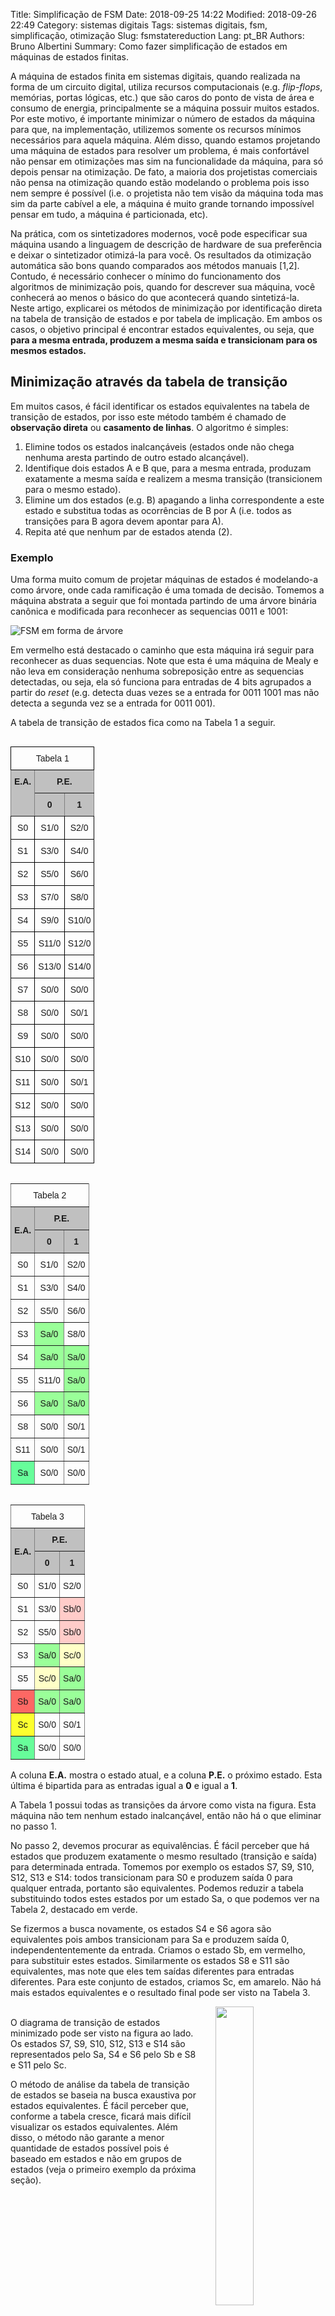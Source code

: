 Title: Simplificação de FSM
Date: 2018-09-25 14:22
Modified: 2018-09-26 22:49
Category: sistemas digitais
Tags: sistemas digitais, fsm, simplificação, otimização
Slug: fsmstatereduction
Lang: pt_BR
Authors: Bruno Albertini
Summary: Como fazer simplificação de estados em máquinas de estados finitas.

A máquina de estados finita em sistemas digitais, quando realizada na forma de um circuito digital, utiliza recursos computacionais (e.g. _flip-flops_, memórias, portas lógicas, etc.) que são caros do ponto de vista de área e consumo de energia, principalmente se a máquina possuir muitos estados. Por este motivo, é importante minimizar o número de estados da máquina para que, na implementação, utilizemos somente os recursos mínimos necessários para aquela máquina. Além disso, quando estamos projetando uma máquina de estados para resolver um problema, é mais confortável não pensar em otimizações mas sim na funcionalidade da máquina, para só depois pensar na otimização. De fato, a maioria dos projetistas comerciais não pensa na otimização quando estão modelando o problema pois isso nem sempre é possível (i.e. o projetista não tem visão da máquina toda mas sim da parte cabível a ele, a máquina é muito grande tornando impossível pensar em tudo, a máquina é particionada, etc).

Na prática, com os sintetizadores modernos, você pode especificar sua máquina usando a linguagem de descrição de hardware de sua preferência e deixar o sintetizador otimizá-la para você. Os resultados da otimização automática são bons quando comparados aos métodos manuais [1,2]. Contudo, é necessário conhecer o mínimo do funcionamento dos algoritmos de minimização pois, quando for descrever sua máquina, você conhecerá ao menos o básico do que acontecerá quando sintetizá-la. Neste artigo, explicarei os métodos de minimização por identificação direta na tabela de transição de estados e por tabela de implicação. Em ambos os casos, o objetivo principal é encontrar estados equivalentes, ou seja, que **para a mesma entrada, produzem a mesma saída e transicionam para os mesmos estados.**

## Minimização através da tabela de transição
Em muitos casos, é fácil identificar os estados equivalentes na tabela de transição de estados, por isso este método também é chamado de **observação direta** ou **casamento de linhas**. O algoritmo é simples:

1. Elimine todos os estados inalcançáveis (estados onde não chega nenhuma aresta partindo de outro estado alcançável).
2. Identifique dois estados A e B que, para a mesma entrada, produzam exatamente a mesma saída e realizem a mesma transição (transicionem para o mesmo estado).
3. Elimine um dos estados (e.g. B) apagando a linha correspondente a este estado e substitua todas as ocorrências de B por A (i.e. todos as transições para B agora devem apontar para A).
4. Repita até que nenhum par de estados atenda (2).

### Exemplo

Uma forma muito comum de projetar máquinas de estados é modelando-a como árvore, onde cada ramificação é uma tomada de decisão. Tomemos a máquina abstrata a seguir que foi montada partindo de uma árvore binária canônica e modificada para reconhecer as sequencias 0011 e 1001:

![FSM em forma de árvore]({static}/images/sd/sdfsmopt2.png)

Em vermelho está destacado o caminho que esta máquina irá seguir para reconhecer as duas sequencias. Note que esta é uma máquina de Mealy e não leva em consideração nenhuma sobreposição entre as sequencias detectadas, ou seja, ela só funciona para entradas de 4 bits agrupados a partir do _reset_ (e.g. detecta duas vezes se a entrada for 0011 1001 mas não detecta a segunda vez se a entrada for 0011 001).

A tabela de transição de estados fica como na Tabela 1 a seguir.

<style type="text/css">
.tg  {border-collapse:collapse;border-spacing:0px;margin-right:10px;}
.tg td{font-family:Arial, sans-serif;font-size:14px;padding:10px 5px;border-style:solid;border-width:1px;overflow:hidden;word-break:normal;border-color:black;}
.tg th{font-family:Arial, sans-serif;font-size:14px;font-weight:normal;padding:10px 5px;border-style:solid;border-width:1px;overflow:hidden;word-break:normal;border-color:black;}
.tg .tg-zlqz{font-weight:bold;background-color:#c0c0c0;border-color:inherit;text-align:center;vertical-align:top}
.tg .tg-baqh{text-align:center;vertical-align:top}
.tg .tg-3r9o{font-weight:bold;background-color:#c0c0c0;border-color:inherit;text-align:center}
.tg .tg-c3ow{border-color:inherit;text-align:center;vertical-align:top}
.tg .tg-4m7p{background-color:#9aff99;border-color:inherit;text-align:center;vertical-align:top}
.tg .tg-uuae{background-color:#67fd9a;border-color:inherit;text-align:center;vertical-align:top}
.tg .tg-vswx{background-color:#fd6864;border-color:inherit;text-align:center;vertical-align:top}
.tg .tg-fcno{background-color:#fcff2f;border-color:inherit;text-align:center;vertical-align:top}
.tg .tg-bolj{background-color:#ffccc9;border-color:inherit;text-align:center;vertical-align:top}
.tg .tg-mfhl{background-color:#ffffc7;border-color:inherit;text-align:center;vertical-align:top}
</style>
<!-- ------------------------------------------------------- -->
<table class="tg" align="left">
  <tr>
    <th class="tg-baqh" colspan="3">Tabela 1</th>
  </tr>
  <tr>
    <td class="tg-zlqz" rowspan="2">E.A.</td>
    <td class="tg-zlqz" colspan="2">P.E.</td>
  </tr>
  <tr>
    <td class="tg-zlqz">0</td>
    <td class="tg-zlqz">1</td>
  </tr>
  <tr>
    <td class="tg-baqh">S0</td>
    <td class="tg-baqh">S1/0</td>
    <td class="tg-baqh">S2/0</td>
  </tr>
  <tr>
    <td class="tg-baqh">S1</td>
    <td class="tg-baqh">S3/0</td>
    <td class="tg-baqh">S4/0</td>
  </tr>
  <tr>
    <td class="tg-baqh">S2</td>
    <td class="tg-baqh">S5/0</td>
    <td class="tg-baqh">S6/0</td>
  </tr>
  <tr>
    <td class="tg-baqh">S3</td>
    <td class="tg-baqh">S7/0</td>
    <td class="tg-baqh">S8/0</td>
  </tr>
  <tr>
    <td class="tg-baqh">S4</td>
    <td class="tg-baqh">S9/0</td>
    <td class="tg-baqh">S10/0</td>
  </tr>
  <tr>
    <td class="tg-baqh">S5</td>
    <td class="tg-baqh">S11/0</td>
    <td class="tg-baqh">S12/0</td>
  </tr>
  <tr>
    <td class="tg-baqh">S6</td>
    <td class="tg-baqh">S13/0</td>
    <td class="tg-baqh">S14/0</td>
  </tr>
  <tr>
    <td class="tg-baqh">S7</td>
    <td class="tg-baqh">S0/0</td>
    <td class="tg-baqh">S0/0</td>
  </tr>
  <tr>
    <td class="tg-baqh">S8</td>
    <td class="tg-baqh">S0/0</td>
    <td class="tg-baqh">S0/1</td>
  </tr>
  <tr>
    <td class="tg-baqh">S9</td>
    <td class="tg-baqh">S0/0</td>
    <td class="tg-baqh">S0/0</td>
  </tr>
  <tr>
    <td class="tg-baqh">S10</td>
    <td class="tg-baqh">S0/0</td>
    <td class="tg-baqh">S0/0</td>
  </tr>
  <tr>
    <td class="tg-baqh">S11</td>
    <td class="tg-baqh">S0/0</td>
    <td class="tg-baqh">S0/1</td>
  </tr>
  <tr>
    <td class="tg-baqh">S12</td>
    <td class="tg-baqh">S0/0</td>
    <td class="tg-baqh">S0/0</td>
  </tr>
  <tr>
    <td class="tg-baqh">S13</td>
    <td class="tg-baqh">S0/0</td>
    <td class="tg-baqh">S0/0</td>
  </tr>
  <tr>
    <td class="tg-baqh">S14</td>
    <td class="tg-baqh">S0/0</td>
    <td class="tg-baqh">S0/0</td>
  </tr>
</table>

<!-- ------------------------------------------------------- -->
<table class="tg" align="left">
  <tr>
    <th class="tg-c3ow" colspan="3">Tabela 2</th>
  </tr>
  <tr>
    <td class="tg-3r9o" rowspan="2">E.A.</td>
    <td class="tg-zlqz" colspan="2">P.E.</td>
  </tr>
  <tr>
    <td class="tg-zlqz">0</td>
    <td class="tg-zlqz">1</td>
  </tr>
  <tr>
    <td class="tg-c3ow">S0</td>
    <td class="tg-c3ow">S1/0</td>
    <td class="tg-c3ow">S2/0</td>
  </tr>
  <tr>
    <td class="tg-c3ow">S1</td>
    <td class="tg-c3ow">S3/0</td>
    <td class="tg-c3ow">S4/0</td>
  </tr>
  <tr>
    <td class="tg-c3ow">S2</td>
    <td class="tg-c3ow">S5/0</td>
    <td class="tg-c3ow">S6/0</td>
  </tr>
  <tr>
    <td class="tg-c3ow">S3</td>
    <td class="tg-4m7p">Sa/0</td>
    <td class="tg-c3ow">S8/0</td>
  </tr>
  <tr>
    <td class="tg-c3ow">S4</td>
    <td class="tg-4m7p">Sa/0</td>
    <td class="tg-4m7p">Sa/0</td>
  </tr>
  <tr>
    <td class="tg-c3ow">S5</td>
    <td class="tg-c3ow">S11/0</td>
    <td class="tg-4m7p">Sa/0</td>
  </tr>
  <tr>
    <td class="tg-c3ow">S6</td>
    <td class="tg-4m7p">Sa/0</td>
    <td class="tg-4m7p">Sa/0</td>
  </tr>
  <tr>
    <td class="tg-c3ow">S8</td>
    <td class="tg-c3ow">S0/0</td>
    <td class="tg-c3ow">S0/1</td>
  </tr>
  <tr>
    <td class="tg-c3ow">S11</td>
    <td class="tg-c3ow">S0/0</td>
    <td class="tg-c3ow">S0/1</td>
  </tr>
  <tr>
    <td class="tg-uuae">Sa</td>
    <td class="tg-c3ow">S0/0</td>
    <td class="tg-c3ow">S0/0</td>
  </tr>
</table>
<!-- ------------------------------------------------------- -->
<table class="tg" align="left">
  <tr>
    <th class="tg-c3ow" colspan="3">Tabela 3</th>
  </tr>
  <tr>
    <td class="tg-3r9o" rowspan="2">E.A.</td>
    <td class="tg-zlqz" colspan="2">P.E.</td>
  </tr>
  <tr>
    <td class="tg-zlqz">0</td>
    <td class="tg-zlqz">1</td>
  </tr>
  <tr>
    <td class="tg-c3ow">S0</td>
    <td class="tg-c3ow">S1/0</td>
    <td class="tg-c3ow">S2/0</td>
  </tr>
  <tr>
    <td class="tg-c3ow">S1</td>
    <td class="tg-c3ow">S3/0</td>
    <td class="tg-bolj">Sb/0</td>
  </tr>
  <tr>
    <td class="tg-c3ow">S2</td>
    <td class="tg-c3ow">S5/0</td>
    <td class="tg-bolj">Sb/0</td>
  </tr>
  <tr>
    <td class="tg-c3ow">S3</td>
    <td class="tg-4m7p">Sa/0</td>
    <td class="tg-mfhl">Sc/0</td>
  </tr>
  <tr>
    <td class="tg-c3ow">S5</td>
    <td class="tg-mfhl">Sc/0</td>
    <td class="tg-4m7p">Sa/0</td>
  </tr>
  <tr>
    <td class="tg-vswx">Sb</td>
    <td class="tg-4m7p">Sa/0</td>
    <td class="tg-4m7p">Sa/0</td>
  </tr>
  <tr>
    <td class="tg-fcno">Sc</td>
    <td class="tg-c3ow">S0/0</td>
    <td class="tg-c3ow">S0/1</td>
  </tr>
  <tr>
    <td class="tg-uuae">Sa</td>
    <td class="tg-c3ow">S0/0</td>
    <td class="tg-c3ow">S0/0</td>
  </tr>
</table>

A coluna **E.A.** mostra o estado atual, e a coluna **P.E.** o próximo estado. Esta última é bipartida para as entradas igual a **0** e igual a **1**.

A Tabela 1 possui todas as transições da árvore como vista na figura. Esta máquina não tem nenhum estado inalcançável, então não há o que eliminar no passo 1.

No passo 2, devemos procurar as equivalências. É fácil perceber que há estados que produzem exatamente o mesmo resultado (transição e saída) para determinada entrada. Tomemos por exemplo os estados S7, S9, S10, S12, S13 e S14: todos transicionam para S0 e produzem saída 0 para qualquer entrada, portanto são equivalentes. Podemos reduzir a tabela substituindo todos estes estados por um estado Sa, o que podemos ver na Tabela 2, destacado em verde.

Se fizermos a busca novamente, os estados S4 e S6 agora são equivalentes pois ambos transicionam para Sa e produzem saída 0, independententemente da entrada. Criamos o estado Sb, em vermelho, para substituir estes estados. Similarmente os estados S8 e S11 são equivalentes, mas note que eles tem saídas diferentes para entradas diferentes. Para este conjunto de estados, criamos Sc, em amarelo. Não há mais estados equivalentes e o resultado final pode ser visto na Tabela 3.

<img src='{static}/images/sd/sdfsmopt3.png' width="35%" align="right" style="padding-left:5%" />
<br/>
O diagrama de transição de estados minimizado pode ser visto na figura ao lado. Os estados S7, S9, S10, S12, S13 e S14 são representados pelo Sa, S4 e S6 pelo Sb e S8 e S11 pelo Sc.

O método de análise da tabela de transição de estados se baseia na busca exaustiva por estados equivalentes. É fácil perceber que, conforme a tabela cresce, ficará mais difícil visualizar os estados equivalentes. Além disso, o método não garante a menor quantidade de estados possível pois é baseado em estados e não em grupos de estados (veja o primeiro exemplo da próxima seção).

<div style="border: 0px; overflow: auto;width: 100%;"></div>


## O método de minimização por tabela de implicação
Nem sempre é tão fácil perceber a equivalência de estados através da tabela de transição de estados, especialmente para máquinas grandes ou com muitas entradas. No entanto, os projetistas desenvolveram um método chamado de tabela de implicação. Este método é equivalente à análise através da tabela de transição de estados, porém é algorítmico e está organizado em forma de uma matriz, o que minimiza erros por parte do projetista. Além disso, apesar de ambos os métodos serem exaustivos, há uma diferença primordial: enquanto o método de análise da tabela de transição de estados procura exaustivamente estados equivalentes, o método da tabela de implicação procura exaustivamente os estados que **não são equivalentes**. Parte-se da premissa de que todos os estados são equivalentes entre si e, a cada iteração, elimina-se os estados que não podem ser equivalentes. Os estados que sobrarem são equivalentes.

Há dois momentos no método da tabela de implicação: a construção da tabela e a análise.

### Construção da matriz (tabela)
A matriz pode ser construída como uma matriz $n$ por $n$, onde $n$ é o número de estados (se você começar no $S_0$, o último estado será $S_{n-1}$). Cada linha $i$ da matriz representa um estado e cada coluna $j$ também.

Não faz sentido analisar a equivalência de um estado com ele mesmo, pois um estado sempre é equivalente a ele mesmo. Por este motivo, eliminamos a diagonal da matriz, onde $i=j$. As metades diagonais superiores e inferiores significam a mesma coisa pois se uma célula $X_{ij}$ mostra equivalência entre o estado $S_i$ e o estado $S_j$, a célula $X_{ji}$ também deve mostrar a mesma equivalência. Por este motivo, eliminamos também uma das metades diagonais. Por convenção, elimina-se a diagonal superior, mas o resultado é o mesmo se você eliminar a metade diagonal inferior.

Quando estiver confortável com a construção da matriz, você poderá desenhá-la já sem a diagonal e sem a metade diagonal superior. A esse desenho contendo somente a metade diagonal inferior da tabela, chamamos de **tabela de implicação**. Na figura abaixo mostramos a matriz inteira, a matriz destacando a linha diagonal (vermelha) e a metade diagonal superior (laranja), e finalmente a tabela de implicação.

![Construção da tabela de implicação.]({static}/images/sd/sdfsmoptconsttab.png)

Após obter a tabela de implicação, devemos preencher as células. Cada célula terá $2^b$ linhas, onde $b$ é o número de bits da entrada. E.g. se a entrada for de 1 bit, cada célula tem 2 linhas; se a entrada for de 2 bits, cada célula tem 4 linhas. Cada linha da entrada corresponde às transições daqueles estados para aquela entrada.

<img src='{static}/images/sd/sdfsmoptconstcel.png' width="45%" align="right" style="padding-left:5%" />
Na figura podemos ver o exemplo do preenchimento para duas células, ambas na linha do S3 e coluna do S4. Para simplificar o preenchimento, usamos somente o número do estado, mas você pode escrever o nome completo do estado (especialmente útil se os nomes dos estados não forem numerados).

Na célula na esquerda na figura, a entrada tem 1 bit, portanto temos duas linhas, uma para a entrada 0 e outra para a entrada 1. Nesta célula, a máquina é de Mealy com saída de 1 bit, que pode ser vista representada nas transições.

Já na célula a direita na figura, a entrada tem 2 bits, portanto temos 4 linhas para as entradas 00, 01, 10 e 11. A máquina representada é de Moore e também tem um bit só de saída, que nesse caso é representado no estado e não na transição.

Os números em cada linha correspondem a transição que o estado fará para cada entrada (e à saída referente àquela transição no caso de uma máquina de Mealy). No exemplo a esquerda na figura, podemos assumir que, para uma determinada entrada e estando em S3 ou em S4, a máquina transicionará para o estado S0/0 ou S1/0 (note que em ambas as transições a saída é 0). Na mesma situação mas para a outra entrada, a máquina transicionará para o estado S2/0 ou S3/1. Mas como eu sei qual entrada? Não é preciso saber para qual entrada, apenas que as transições da mesma linha, separadas por `-`, são para a mesma entrada. De fato, alguns projetistas preferem ordenar as transições em ordem crescente para facilitar a busca por estados equivalentes. E.g. (linha superior / linha inferior) 3-2/1-2 é o mesmo que 1-2/2-3, mas ordenado. Fica a seu critério decidir a melhor forma de organizar sua tabela de implicação, mas lembre-se que cada linha corresponde a exatamente dois estados separados por `-`, para os quais a máquina de estados transicionará quando houver a mesma entrada.

É de praxe também assinalar os estados que produzem saídas diferentes, pois eles não podem ser equivalentes. Neste caso, coloque uma `/` no índice de coluna e linha (caso a máquina for de Moore) ou na transição dentro da célula (caso a máquina for de Mealy). Isto ficará mais claro no exemplo.

## Procurando estados equivalentes
Com a tabela de implicação construída, devemos procurar os estados equivalentes. Isto é feito de forma exaustiva, analisando todas as células da tabela.

1. Risque todas as transições que vão para o mesmo estado e produzem a mesma saída (tipo s-s), pois elas são naturalmente equivalentes. E.g. se você tem uma transição 0-0, risque-a pois não é preciso analisá-la.
2. Elimine as células com estados (Moore) ou transições (Mealy) que produzem saídas diferentes. Estes estados nunca poderão ser equivalentes.
3. Analise uma célula qualquer que não tenha todas as transições riscadas e que não tenha sido eliminada anteriormente. Esta célula é uma candidata a equivalência.
    * Olhe todas as linhas da célula que não foram riscadas no passo (1). Para cada uma, analise a célula alvo. E.g. se a transição marca 1-2, você deve analisar a célula correspondente aos estados S1 e S2.
    * Se a célula alvo estiver eliminada, você deve eliminar esta célula também.
    * Se você analisou todas as linhas e não eliminou a célula, não faça nada.
4. Repita o (3) até que todas as células tenham sido analisadas.

Note que este processo é exaustivo. Para não correr o risco de analisar a mesma célula várias vezes, aconselho começar pela célula mais a direita inferior e depois passar para a segunda mais a direita inferior, e assim por diante. Não faz diferença a ordem em que você analisa as células, mas você deve se organizar para não repetir células.

Durante a análise, pode acontecer de você eliminar uma linha inteira ou uma coluna inteira. Isso significa que o estado daquela linha ou coluna não é equivalente a nenhum outro estado, portanto você deve eliminar todas as células que tem alguma linha referenciando aquele estado. E.g. se você eliminou a linha toda do S3, você deve eliminar todas as células que possuam ao menos um 3 em alguma linha (x-3 ou 3-x).

Você não precisa analisar células onde todas as linhas tenham sido riscadas no passo 1. Se você riscar todas as linhas de uma célula, os estados desta célula (linha-coluna) são automaticamente equivalentes. Você não precisa tomar nenhuma ação em relação a isso, apenas pule a análise da célula.

Quando você terminar este processo, as células que você não eliminou representam **classes de equivalência**. Uma classe de equivalência é um grupo de estados que são equivalentes e, consequentemente, podem ser representados por um único estado. E.g. se a célula da linha 3 coluna 4 não foi eliminada, os estados S3 e S4 são equivalentes.

## Exemplo 1/3 - Moore simples

Este exemplo é de uma máquina de Moore que detecta uma paridade ímpar considerando todas as entradas que já passaram pela máquina. O diagrama e a tabela de transição de estados podem ser vistos abaixo:

<table class="tg" align="left">
  <tr>
    <th class="tg-baqh" colspan="3">Tabela E1</th>
  </tr>
  <tr>
    <td class="tg-zlqz" rowspan="2">E.A.</td>
    <td class="tg-zlqz" colspan="4">P.E.</td>
  </tr>
  <tr>
    <td class="tg-zlqz">0</td>
    <td class="tg-zlqz">1</td>
  </tr>
  <tr>
    <td class="tg-baqh">A/0</td>
    <td class="tg-baqh">A</td>
    <td class="tg-baqh">B</td>
  </tr>
  <tr>
    <td class="tg-baqh">B/1</td>
    <td class="tg-baqh">B</td>
    <td class="tg-baqh">C</td>
  </tr>
  <tr>
    <td class="tg-baqh">C/0</td>
    <td class="tg-baqh">C</td>
    <td class="tg-baqh">B</td>
  </tr>
</table>
<img src='{static}/images/sd/sdfsmoptex1diag.png' width="13%" align="left" style="padding-left:5%; padding-right:5%"/>
Tente minimizar esta máquina usando o método de análise da tabela de transição. É possível encontrar algum estado equivalente? Perceba que os estados A e C são equivalentes, mas não é possível perceber isto apenas com a tabela de transição de estados.

<div style="border: 0px; overflow: auto;width: 100%;"></div>
<img src='{static}/images/sd/sdfsmoptex1a.png' width="55%" align="right" style="padding-left:5%"/>
Vamos construir a tabela de implicação para verificar. Na figura ao lado, podemos ver: (esquerda) a tabela de implicação construída e com os estados (note que é uma máquina de Moore, então as saídas são representadas nos estados); (meio) a tabela de implicação com as linhas de acordo com a tabela de transição de estados; e (direita) a versão com a linha B-B já riscada, pois para esta entrada, a máquina transiciona para o mesmo estado independententemente de qual estado esteja. Isto equivale à construção da tabela de implicação e à execução do primeiro passo do algoritmo.

<div style="border: 0px; overflow: auto;width: 100%;"></div>
<img src='{static}/images/sd/sdfsmoptex1b.png' width="45%" align="left" style="padding-right:5%"/>
No segundo passo eliminamos os estados que produzem saída diferentes, pois nunca poderão ser equivalentes. Isto pode ser visto à esquerda na figura ao lado (os estados eliminados foram destacados em cinza). Sobra a única célula a ser verificada, correspondente aos estados C/0-A/0. Esta célula tem uma linha riscada (que não precisa ser analisada) e uma linha que referencia A-C. A referência A-C aponta para a mesma célula que estamos analisando, a célula C/0-A/0. Como esta célula ainda não foi eliminada, nada resta a fazer e devemos continuar o algoritmo. Porém, não há mais células a serem analisadas, portanto o algoritmo terminou. Isso significa que a única célula que não foi eliminada será a nossa classe de equivalência, destacada em vermelho na tabela de implicação da figura.

<div style="border: 0px; overflow: auto;width: 100%;"></div>
<img src='{static}/images/sd/sdfsmoptex1diagmin.png' width="13%" align="left" style="padding-right:5%"/>
A célula indica que a classe de equivalência contém somente dois estados, o C/0 e o A/0. Para finalizar, montamos um novo diagrama de transição de estados com um estado chamado AC/0, em vermelho, representando a classe de equivalência encontrada. As transições são transportadas dos estados da classe de equivalência e, obviamente, são esperadas que sejam as mesmas pois os estados são equivalentes. Esta máquina tem a mesma funcionalidade que a anterior, porém tem um estado a menos. Este tipo de minimização não é possível usando a análise da tabela de transição de estados.

<div style="border: 0px; overflow: auto;width: 100%;"></div>

## Exemplo 2/3 - Moore com entrada de 2 bits
A Tabela E2 é a tabela de transição de estados de uma máquina de Moore, com entrada de dois bits. Sua funcionalidade ou diagrama de transição de estados não importam neste momento, mas o diagrama equivalente pode ser visto na figura.

<table class="tg" align="left">
  <tr>
    <th class="tg-baqh" colspan="5">Tabela E2</th>
  </tr>
  <tr>
    <td class="tg-zlqz" rowspan="2">E.A.</td>
    <td class="tg-zlqz" colspan="4">P.E.</td>
  </tr>
  <tr>
    <td class="tg-zlqz">00</td>
    <td class="tg-zlqz">01</td>
    <td class="tg-zlqz">10</td>
    <td class="tg-zlqz">11</td>
  </tr>
  <tr>
    <td class="tg-baqh">S0/1</td>
    <td class="tg-baqh">S0</td>
    <td class="tg-baqh">S1</td>
    <td class="tg-baqh">S2</td>
    <td class="tg-baqh">S3</td>
  </tr>
  <tr>
    <td class="tg-baqh">S1/0</td>
    <td class="tg-baqh">S0</td>
    <td class="tg-baqh">S3</td>
    <td class="tg-baqh">S1</td>
    <td class="tg-baqh">S5</td>
  </tr>
  <tr>
    <td class="tg-baqh">S2/1</td>
    <td class="tg-baqh">S1</td>
    <td class="tg-baqh">S3</td>
    <td class="tg-baqh">S2</td>
    <td class="tg-baqh">S4</td>
  </tr>
  <tr>
    <td class="tg-baqh">S3/0</td>
    <td class="tg-baqh">S1</td>
    <td class="tg-baqh">S0</td>
    <td class="tg-baqh">S4</td>
    <td class="tg-baqh">S5</td>
  </tr>
  <tr>
    <td class="tg-baqh">S4/1</td>
    <td class="tg-baqh">S0</td>
    <td class="tg-baqh">S1</td>
    <td class="tg-baqh">S2</td>
    <td class="tg-baqh">S5</td>
  </tr>
  <tr>
    <td class="tg-baqh">S5/0</td>
    <td class="tg-baqh">S1</td>
    <td class="tg-baqh">S4</td>
    <td class="tg-baqh">S0</td>
    <td class="tg-baqh">S5</td>
  </tr>
</table>
<img src='{static}/images/sd/sdfsmoptex2diag.png' width="45%" align="right" style="padding-left:5%" />

<div style="border: 0px; overflow: auto;width: 100%;"></div>

Nas tabelas abaixo podemos ver a tabela construída e com o passo 1 executado (esquerda) e após o passo 2 executado (direita). Note que, para minimizar o esforço em preencher a tabela e evitar poluí-la, eu eliminei o "S" e utilizei somente os índices dos estados.

<img src='{static}/images/sd/sdfsmoptex2a.png' width="50%" align="left" />
<img src='{static}/images/sd/sdfsmoptex2b.png' width="50%" align="right"/>

<div style="border: 0px; overflow: auto;width: 100%;"></div>

Nas tabelas abaixo, podemos ver a tabela de implicação após o passo 3 executado a exaustão (esquerda) e com as classes de equivalência construídas (direita). Na tabela da esquerda, as linhas que provocaram a exclusão da tabela foram realçadas com um cinza escuro.

<img src='{static}/images/sd/sdfsmoptex2c.png' width="50%" align="left" />
<img src='{static}/images/sd/sdfsmoptex2d.png' width="50%" align="right"/>

<div style="border: 0px; overflow: auto;width: 100%;"></div>

Pela tabela, podemos inferir que os estados S4 e S0 (Sa) são equivalentes entre si, assim como os estados S5 e S3 (Sb). A tabela de transição de estados minimizada e o diagrama de transição de estados minimizado podem ser vistos abaixo. A máquina original possuía 6 estados, o que exige 3 _flip-flops_ para sua implementação, mas a minimizada tem 4 estados, o que exige 2 _flip-flops_, portanto economizamos um _flip-flop_ apenas minimizando a máquina.

<table class="tg" align="left">
  <tr>
    <th class="tg-baqh" colspan="5">Tabela E2 min</th>
  </tr>
  <tr>
    <td class="tg-zlqz" rowspan="2">E.A.</td>
    <td class="tg-zlqz" colspan="4">P.E.</td>
  </tr>
  <tr>
    <td class="tg-zlqz">00</td>
    <td class="tg-zlqz">01</td>
    <td class="tg-zlqz">10</td>
    <td class="tg-zlqz">11</td>
  </tr>
  <tr>
    <td class="tg-vswx">Sa/1</td>
    <td class="tg-bolj">Sa</td>
    <td class="tg-baqh">S1</td>
    <td class="tg-baqh">S2</td>
    <td class="tg-mfhl">Sb</td>
  </tr>
  <tr>
    <td class="tg-baqh">S1/0</td>
    <td class="tg-bolj">Sa</td>
    <td class="tg-mfhl">Sb</td>
    <td class="tg-baqh">S1</td>
    <td class="tg-mfhl">Sb</td>
  </tr>
  <tr>
    <td class="tg-baqh">S2/1</td>
    <td class="tg-baqh">S1</td>
    <td class="tg-mfhl">Sb</td>
    <td class="tg-baqh">S2</td>
    <td class="tg-bolj">Sa</td>
  </tr>
  <tr>
    <td class="tg-fcno">Sb/0</td>
    <td class="tg-baqh">S1</td>
    <td class="tg-bolj">Sa</td>
    <td class="tg-bolj">Sa</td>
    <td class="tg-mfhl">Sb</td>
  </tr>
</table>
<img src='{static}/images/sd/sdfsmoptex2diagmin.png' width="45%" align="right" style="padding-left:5%" />


<div style="border: 0px; overflow: auto;width: 100%;"></div>


## Exemplo 3/3 - Mealy com 15 estados

Suponha a mesma máquina de estados usada como exemplo no método de análise da tabela de transição de estados, mostrada na figura. Trata-se de uma máquina de Mealy que reconhece 0011 ou 1001 sem sobreposição.

![FSM em forma de árvore]({static}/images/sd/sdfsmopt2.png)

A máquina tem 15 estados, portanto temos uma matriz 15x15. A tabela de implicação, já com os valores das transições preenchidos e com as transições s-s riscadas, pode ser vista na figura abaixo. Note que esta é uma máquina de Mealy, então coloquei a saída na transição (e.g. nos estados S8 e S11, que são os que produzem saída, há transições na forma 0/1, indicando que esta transição produz saída 1). Isto corresponde à construção da tabela de implicação e à execução do passo 1 do algoritmo.

![Tabela exemplo 1 passo 1]({static}/images/sd/sdfsmoptex3a.png)

No passo 2, devemos eliminar as transições que produzem saídas diferentes, ou seja, devemos eliminar todas as células que contém uma transição s-t onde a saída de s é diferente da saída de t. Exemplo: a célula S14-S11 possui a segunda linha como 0/1-0, o que significa que, apesar de irem para o mesmo estado, uma produz saída 1 (0/1) e outra produz saída 0 (0/0), portanto devemos eliminar esta célula toda. Isto pode ser visto na figura abaixo, onde todas as células eliminadas por este motivo foram identificadas com fundo cinza e a linha que foi o motivo da eliminação com cinza escuro.

![Tabela exemplo 1 passo 2]({static}/images/sd/sdfsmoptex3b.png)

O passo 2 eliminou os estados que trivialmente não são equivalentes. Podemos então começar o passo 3 analisando cada célula. Eu comecei pela célula mais a direita inferior e continuei analisando para a esquerda. A célula S14-S13 não precisa ser analisada pois tem todas as transições riscadas. Idem para a célula S14-S12. Já a célula S14-S11 foi eliminada anteriormente e também não precisa ser analisada.

A primeira célula que realmente precisa ser analisada é a S14-S6. Nesta célula, a transição 13-0 aponta para a a célula S13-S0, e a transição 14-0 para a célula S14-S0. Estas células alvo ainda indicam equivalência, então não fiz nada na célula em análise (S14-S6). Idem para S14-S5 e S14-S4.

Já na célula S14-S3, encontrei uma referência à S8-S0, que já foi eliminado em um passo anterior. Isso significa que eu devo eliminar esta célula. Nesse ponto, percebi que a linha do S8 estava inteira eliminada, então eliminei  todas as células que fazem referência a S8, ou seja, que tem transições 8/x-x/x ou x/x-8/x. O resultado pode ser visto na figura abaixo.

![Tabela exemplo 1 passo 3]({static}/images/sd/sdfsmoptex3c.png)

Se está lendo com cuidado, deve ter percebido que a eliminação que acabei de fazer eliminou o estado S3 inteiro. Isto significa que podemos eliminar todas as células que contém transições que referenciam o S3, pois ele não pode ser equivalente a nenhum outro estado. Se você continuar o algoritmo, terminará com a tabela de implicação abaixo, onde as células eliminadas estão em cinza.

![Tabela exemplo 1 eliminadas]({static}/images/sd/sdfsmoptex3d.png)

A única célula que ainda precisa de análise é a célula S6-S4. Esta célula referencia os estados S9-S13 na primeira linha e S10-S14 na segunda linha. Ambas as células S9-S13 e S10-S14 não foram eliminadas pois possuem todas as suas linhas riscadas, então não devemos fazer nada nesta célula. Como não há mais células a serem analisadas, o algoritmo terminou.

Com o algoritmo finalizado, podemos inferir os estados equivalentes observando as células que não foram eliminadas. A célula S6-S4 indica que estes dois estados são equivalentes. Similarmente, a coluna S7 indica que os estados S7, S9, S10, S12, S13 e S14 são todos equivalentes. Isso pode ser corroborado pelas colunas do S9, S10, S11, S12 e S13, que indicam também esta equivalência. Ainda, a célula S11-S8 indica que estes dois estados são equivalentes entre si (note que ambos produzem saída 1).

Para facilitar a visualização, a figura abaixo traz as classes de equivalência coloridas. Para a mesma cor, os estados são equivalentes.

![Tabela exemplo 1 fim]({static}/images/sd/sdfsmoptex3e.png)


<img src='{static}/images/sd/sdfsmopt3.png' width="45%" align="right" style="padding-left:5%" />
Por último, devemos reconstruir o diagrama de transição de estados. Para cada classe de equivalência, criamos um estado novo. As transições e as saídas podem ser copiadas de qualquer um dos estados da classe, pois eles são equivalentes (para as mesmas entradas, produzem a mesma saída e transicionam para o mesmo estado). Note que este método agrupa os estados em classes, então a transição do Sb (que é composto por S4 e S6) que vai para o S9, por exemplo, deve ir para o estado Sa (que é composto por S7, S9, S10, S12, S13 e S14) pois esta é a classe de equivalência que contém o S9. O diagrama desta tabela é idêntico ao obtido usando o método de análise da tabela de transição de estados.

<div style="border: 0px; overflow: auto;width: 100%;"></div>


# Referências
<p/>
[1] DE VRIES, A. Finite automata: Behavior and synthesis. Elsevier, 2014.  
[2] KAM, Timothy et al. Synthesis of finite state machines: functional optimization. Springer Science &
Business Media, 2013.

Algumas partes dos exemplos foram adaptados de apresentações do [Prof. Randy H. Katz](http://www-inst.eecs.berkeley.edu/~cs150/sp00/classnotes/katz-ch9-mod.pdf) e da disciplina [CSE370, Lecture 22](https://courses.cs.washington.edu/courses/cse370/09wi/LectureSlides/22-Minimization.pdf).
